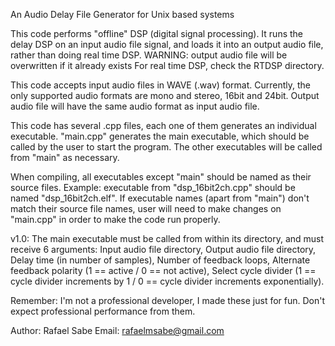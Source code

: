 An Audio Delay File Generator for Unix based systems

This code performs "offline" DSP (digital signal processing). It runs the delay DSP on an input audio file signal, and loads it into an output audio file, rather than doing real time DSP.
WARNING: output audio file will be overwritten if it already exists
For real time DSP, check the RTDSP directory.

This code accepts input audio files in WAVE (.wav) format. Currently, the only supported audio formats are mono and stereo, 16bit and 24bit.
Output audio file will have the same audio format as input audio file.

This code has several .cpp files, each one of them generates an individual executable. 
"main.cpp" generates the main executable, which should be called by the user to start the program. The other executables will be called from "main" as necessary.

When compiling, all executables except "main" should be named as their source files.
Example: executable from "dsp_16bit2ch.cpp" should be named "dsp_16bit2ch.elf".
If executable names (apart from "main") don't match their source file names, user will need to make changes on "main.cpp" in order to make the code run properly.

v1.0:
The main executable must be called from within its directory, and must receive 6 arguments:
Input audio file directory,
Output audio file directory,
Delay time (in number of samples),
Number of feedback loops,
Alternate feedback polarity (1 == active / 0 == not active),
Select cycle divider (1 == cycle divider increments by 1 / 0 == cycle divider increments exponentially).

Remember: I'm not a professional developer, I made these just for fun. Don't expect professional performance from them.

Author: Rafael Sabe
Email: rafaelmsabe@gmail.com

